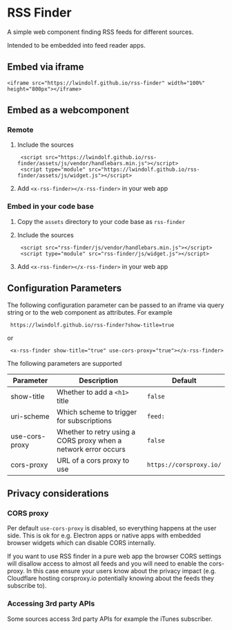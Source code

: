 # RSS Finder

A simple web component finding RSS feeds for different sources.

Intended to be embedded into feed reader apps.

## Embed via iframe

    <iframe src="https://lwindolf.github.io/rss-finder" width="100%" height="800px"></iframe>

## Embed as a webcomponent

### Remote

1. Include the sources

        <script src="https://lwindolf.github.io/rss-finder/assets/js/vendor/handlebars.min.js"></script>
        <script type="module" src="https://lwindolf.github.io/rss-finder/assets/js/widget.js"></script>

2. Add `<x-rss-finder></x-rss-finder>` in your web app

### Embed in your code base

1. Copy the `assets` directory to your code base as `rss-finder`
2. Include the sources 

        <script src="rss-finder/js/vendor/handlebars.min.js"></script>
        <script type="module" src="rss-finder/js/widget.js"></script>

3. Add `<x-rss-finder></x-rss-finder>` in your web app

## Configuration Parameters

The following configuration parameter can be passed to an iframe via query
string or to the web component as attributes. For example

     https://lwindolf.github.io/rss-finder?show-title=true

or

     <x-rss-finder show-title="true" use-cors-proxy="true"></x-rss-finder>

The following parameters are supported

| Parameter         | Description                                                     | Default          |
|-------------------|-----------------------------------------------------------------|------------------|
| show-title        | Whether to add a `<h1>` title                                   | `false`          |
| uri-scheme        | Which scheme to trigger for subscriptions                       | `feed:`          |
| use-cors-proxy    | Whether to retry using a CORS proxy when a network error occurs | `false`          |
| cors-proxy        | URL of a cors proxy to use                                      | `https://corsproxy.io/` |

## Privacy considerations

### CORS proxy

Per default `use-cors-proxy` is disabled, so everything happens at the user side. This
is ok for e.g. Electron apps or native apps with embedded browser widgets which can 
disable CORS internally.

If you want to use RSS finder in a pure web app the browser CORS settings will disallow
access to almost all feeds and you will need to enable the cors-proxy. In this case ensure
your users know about the privacy impact (e.g. Cloudflare hosting corsproxy.io potentially 
knowing about the feeds they subscribe to).

### Accessing 3rd party APIs

Some sources access 3rd party APIs for example the iTunes subscriber.
